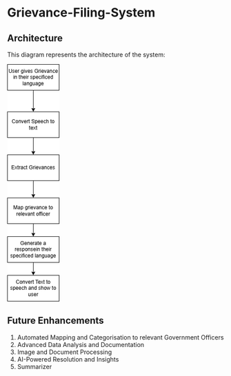 # Grievance-Filing-System

## Architecture

This diagram represents the architecture of the system:

![Architecture Diagram](Grievance.png)

## Future Enhancements

1) Automated Mapping and Categorisation to relevant Government Officers
2) Advanced Data Analysis and Documentation
3) Image and Document Processing
4) AI-Powered Resolution and Insights
5) Summarizer
